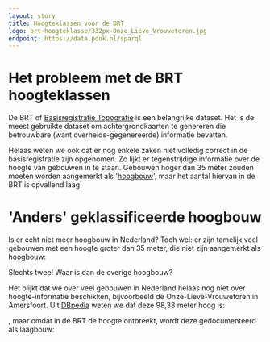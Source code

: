 ```yaml
---
layout: story
title: Hoogteklassen voor de BRT
logo: brt-hoogteklasse/332px-Onze_Lieve_Vrouwetoren.jpg
endpoint: https://data.pdok.nl/sparql
---
```


# Het probleem met de BRT hoogteklassen

De BRT of [Basisregistratie Topografie](https://brt.basisregistraties.overheid.nl) is een belangrijke dataset. Het is de meest gebruikte dataset om achtergrondkaarten te genereren die betrouwbare (want overheids-gegenereerde) informatie bevatten. 

Helaas weten we ook dat er nog enkele zaken niet volledig correct in de basisregistratie zijn opgenomen. Zo lijkt er tegenstrijdige informatie over de hoogte van gebouwen in te staan. Gebouwen hoger dan 35 meter zouden moeten worden aangemerkt als '[hoogbouw](https://brt.basisregistraties.overheid.nl/top10nl/doc/collectie/Hoogteklasse_gebouw)', maar het aantal hiervan in de BRT is opvallend laag:

<div data-query data-query-sparql="hoogbouw.rq"></div>

# 'Anders' geklassificeerde hoogbouw
Is er echt niet meer hoogbouw in Nederland? Toch wel: er zijn tamelijk veel gebouwen met een hoogte groter dan 35 meter, die niet zijn aangemerkt als hoogbouw: 
<div data-query data-query-sparql="laagbouw-maar-hoogbouw.rq" data-query-output="leaflet"></div>

Slechts twee! Waar is dan de overige hoogbouw?

Het blijkt dat we over veel gebouwen in Nederland helaas nog niet over hoogte-informatie beschikken, bijvoorbeeld de Onze-Lieve-Vrouwetoren in Amersfoort. Uit [DBpedia](http://dbpedia.org) weten we dat deze 98,33 meter hoog is:

<div data-query data-query-endpoint="https://dbpedia.org/sparql" data-query-sparql="dbpedia-onze-lieve-vrouwetoren.rq" data-query-output="leaflet"></div>

, maar omdat in de BRT de hoogte ontbreekt, wordt deze gedocumenteerd als laagbouw:

<div data-query data-query-sparql="onze-lieve-vrouwetoren.rq" data-query-output="leaflet"></div>
